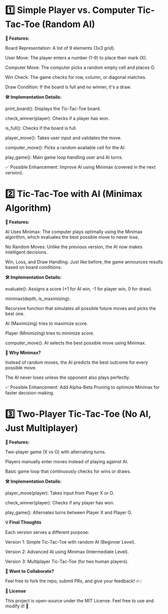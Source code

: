 # 1️⃣ Simple Player vs. Computer Tic-Tac-Toe (Random AI)

**📌 Features:**

Board Representation: A list of 9 elements (3x3 grid).

User Move: The player enters a number (1-9) to place their mark (X).

Computer Move: The computer picks a random empty cell and places O.

Win Check: The game checks for row, column, or diagonal matches.

Draw Condition: If the board is full and no winner, it's a draw.

**🛠️ Implementation Details:**

print_board(): Displays the Tic-Tac-Toe board.

check_winner(player): Checks if a player has won.

is_full(): Checks if the board is full.

player_move(): Takes user input and validates the move.

computer_move(): Picks a random available cell for the AI.

play_game(): Main game loop handling user and AI turns.

✅ Possible Enhancement: Improve AI using Minimax (covered in the next version).

# 2️⃣ Tic-Tac-Toe with AI (Minimax Algorithm)

**📌 Features:**

AI Uses Minimax: The computer plays optimally using the Minimax algorithm, which evaluates the best possible move to never lose.

No Random Moves: Unlike the previous version, the AI now makes intelligent decisions.

Win, Loss, and Draw Handling: Just like before, the game announces results based on board conditions.

**🛠️ Implementation Details:**

evaluate(): Assigns a score (+1 for AI win, -1 for player win, 0 for draw).

minimax(depth, is_maximizing):

Recursive function that simulates all possible future moves and picks the best one.

AI (Maximizing) tries to maximize score.

Player (Minimizing) tries to minimize score.

computer_move(): AI selects the best possible move using Minimax.

**🤖 Why Minimax?**

Instead of random moves, the AI predicts the best outcome for every possible move.

The AI never loses unless the opponent also plays perfectly.

✅ Possible Enhancement: Add Alpha-Beta Pruning to optimize Minimax for faster decision-making.

# 3️⃣ Two-Player Tic-Tac-Toe (No AI, Just Multiplayer)

**📌 Features:**

Two-player game (X vs O) with alternating turns.

Players manually enter moves instead of playing against AI.

Basic game loop that continuously checks for wins or draws.

**🛠️ Implementation Details:**

player_move(player): Takes input from Player X or O.

check_winner(player): Checks if any player has won.

play_game(): Alternates turns between Player X and Player O.

**💡 Final Thoughts**

Each version serves a different purpose:

Version 1: Simple Tic-Tac-Toe with random AI (Beginner Level).

Version 2: Advanced AI using Minimax (Intermediate Level).

Version 3: Multiplayer Tic-Tac-Toe (for two human players).

**💬 Want to Collaborate?**

Feel free to fork the repo, submit PRs, and give your feedback! 🔥💡

**📜 License**

This project is open-source under the MIT License. Feel free to use and
modify it! 🚀
